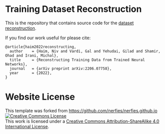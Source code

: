 # Training Dataset Reconstruction

This is the repository that contains source code for the [dataset reconstruction](https://giladude1.github.io/reconstruction/).

If you find our work useful for please cite:
```
@article{haim2022reconstructing,
  author    = {Haim, Niv and Vardi, Gal and Yehudai, Gilad and Shamir, Ohad and Irani, Michal},
  title     = {Reconstructing Training Data from Trained Neural Networks},
  journal   = {arXiv preprint arXiv:2206.07758},
  year      = {2022},
}
```


# Website License
This template was forked from https://github.com/nerfies/nerfies.github.io
<a rel="license" href="http://creativecommons.org/licenses/by-sa/4.0/"><img alt="Creative Commons License" style="border-width:0" src="https://i.creativecommons.org/l/by-sa/4.0/88x31.png" /></a><br />This work is licensed under a <a rel="license" href="http://creativecommons.org/licenses/by-sa/4.0/">Creative Commons Attribution-ShareAlike 4.0 International License</a>.
